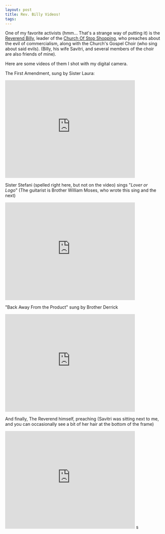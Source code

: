 ```yaml
---
layout: post
title: Rev. Billy Videos!
tags: 
---
```


One of my favorite activists (hmm... That's a strange way of putting it) is the [Reverend Billy](http://en.wikipedia.org/wiki/Reverend_Billy_and_the_Church_of_Stop_Shopping), leader of the [Church Of Stop Shopping](http://www.reverendbilly.org), who preaches about the evil of commercialism, along with the Church's Gospel Choir (who sing about said evils).  (Billy, his wife Savitri, and several members of the choir are also friends of mine).

Here are some videos of them I shot with my digital camera.

The First Amendment, sung by Sister Laura:

<iframe width="420" height="315" src="http://www.youtube.com/embed/IQikWmjUhag" frameborder="0"  allowfullscreen="true">    </iframe> 

Sister Stefani (spelled right here, but not on the video) sings "*Lover or Logo*"  (The guitarist is Brother William Moses, who wrote this sing and the next)

<iframe width="420" height="315" src="http://www.youtube.com/embed/BhqPT5O3uS4" frameborder="0"  allowfullscreen="true">    </iframe> 

"Back Away From the Product" sung by Brother Derrick

<iframe width="420" height="315" src="http://www.youtube.com/embed/zIeqASjgJPk" frameborder="0"  allowfullscreen="true">    </iframe> 

And finally, The Reverend himself, preaching (Savitri was sitting next to me, and you can occasionally see a bit of her hair at the bottom of the frame)

<iframe width="420" height="315" src="http://www.youtube.com/embed/m30je2uVrD4" frameborder="0"  allowfullscreen="true">    </iframe> 
s